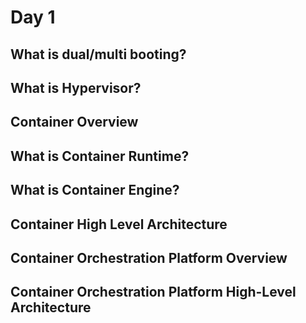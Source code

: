 # Day 1

## What is dual/multi booting?

## What is Hypervisor?

## Container Overview

## What is Container Runtime?

## What is Container Engine?

## Container High Level Architecture

## Container Orchestration Platform Overview

## Container Orchestration Platform High-Level Architecture
